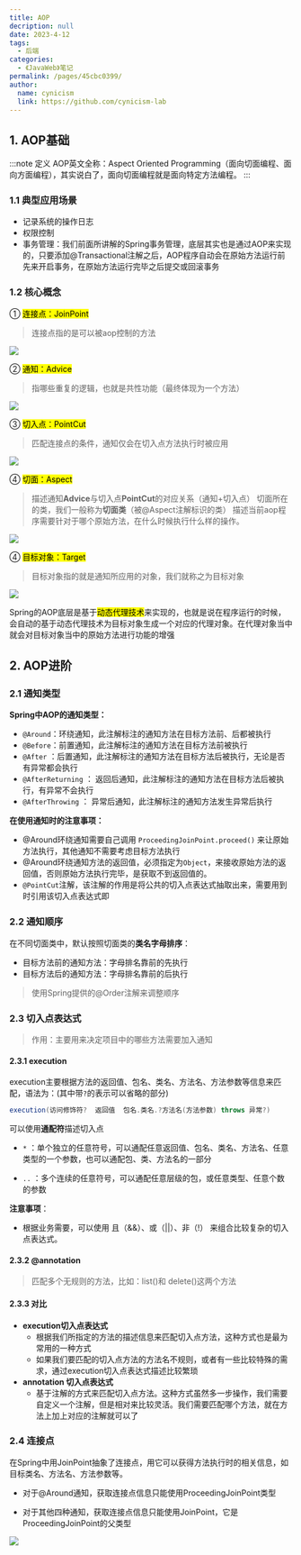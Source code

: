 ```yaml
---
title: AOP
decription: null
date: 2023-4-12
tags: 
  - 后端
categories: 
  - 《JavaWeb》笔记
permalink: /pages/45cbc0399/
author: 
  name: cynicism
  link: https://github.com/cynicism-lab
---
```

## 1. AOP基础
:::note 定义
AOP英文全称：Aspect Oriented Programming（面向切面编程、面向方面编程），其实说白了，面向切面编程就是面向特定方法编程。
:::
### 1.1 典型应用场景
- 记录系统的操作日志
- 权限控制
- 事务管理：我们前面所讲解的Spring事务管理，底层其实也是通过AOP来实现的，只要添加@Transactional注解之后，AOP程序自动会在原始方法运行前先来开启事务，在原始方法运行完毕之后提交或回滚事务
### 1.2 核心概念  
① <mark>连接点：JoinPoint</mark>
>连接点指的是可以被aop控制的方法  

![](https://cdn.staticaly.com/gh/Cynicism-lab/MyResource@gh-pages/image/image-20230112160708474.40h6i4c0rj28.webp)

② <mark>通知：Advice</mark>
>指哪些重复的逻辑，也就是共性功能（最终体现为一个方法）  

![](https://cdn.staticaly.com/gh/Cynicism-lab/MyResource@gh-pages/image/image-20230112160852883.5q2e5g8pgfwg.webp)

③ <mark>切入点：PointCut</mark>  
>匹配连接点的条件，通知仅会在切入点方法执行时被应用

![](https://cdn.staticaly.com/gh/Cynicism-lab/MyResource@gh-pages/image/image-20230112161131937.76i8riafp08w.webp)

④ <mark>切面：Aspect</mark>   
>描述通知**Advice**与切入点**PointCut**的对应关系（通知+切入点）
>切面所在的类，我们一般称为**切面类**（被@Aspect注解标识的类）
>描述当前aop程序需要针对于哪个原始方法，在什么时候执行什么样的操作。

![](https://cdn.staticaly.com/gh/Cynicism-lab/MyResource@gh-pages/image/image-20230112161335186.3d4e9vvlhmv4.webp)

④ <mark>目标对象：Target</mark>  
>目标对象指的就是通知所应用的对象，我们就称之为目标对象

![](https://cdn.staticaly.com/gh/Cynicism-lab/MyResource@gh-pages/image/image-20230112161821401.2dk9kqeght8g.webp)

Spring的AOP底层是基于<mark>动态代理技术</mark>来实现的，也就是说在程序运行的时候，会自动的基于动态代理技术为目标对象生成一个对应的代理对象。在代理对象当中就会对目标对象当中的原始方法进行功能的增强

## 2. AOP进阶
### 2.1 通知类型
**Spring中AOP的通知类型：**

- `@Around`：环绕通知，此注解标注的通知方法在目标方法前、后都被执行
- `@Before`：前置通知，此注解标注的通知方法在目标方法前被执行
- `@After` ：后置通知，此注解标注的通知方法在目标方法后被执行，无论是否有异常都会执行
- `@AfterReturning` ： 返回后通知，此注解标注的通知方法在目标方法后被执行，有异常不会执行
- `@AfterThrowing` ： 异常后通知，此注解标注的通知方法发生异常后执行

**在使用通知时的注意事项：**

- @Around环绕通知需要自己调用 `ProceedingJoinPoint.proceed()` 来让原始方法执行，其他通知不需要考虑目标方法执行
- @Around环绕通知方法的返回值，必须指定为`Object`，来接收原始方法的返回值，否则原始方法执行完毕，是获取不到返回值的。
- `@PointCut`注解，该注解的作用是将公共的切入点表达式抽取出来，需要用到时引用该切入点表达式即
### 2.2 通知顺序
在不同切面类中，默认按照切面类的**类名字母排序**：

- 目标方法前的通知方法：字母排名靠前的先执行
- 目标方法后的通知方法：字母排名靠前的后执行

>使用Spring提供的@Order注解来调整顺序

### 2.3 切入点表达式
>作用：主要用来决定项目中的哪些方法需要加入通知

#### 2.3.1 execution
execution主要根据方法的返回值、包名、类名、方法名、方法参数等信息来匹配，语法为：(其中带`?`的表示可以省略的部分)
~~~java
execution(访问修饰符?  返回值  包名.类名.?方法名(方法参数) throws 异常?)
~~~
可以使用**通配符**描述切入点

- `*` ：单个独立的任意符号，可以通配任意返回值、包名、类名、方法名、任意类型的一个参数，也可以通配包、类、方法名的一部分

- `..` ：多个连续的任意符号，可以通配任意层级的包，或任意类型、任意个数的参数

**注意事项**：
- 根据业务需要，可以使用 且（&&）、或（||）、非（!） 来组合比较复杂的切入点表达式。
#### 2.3.2 @annotation
>匹配多个无规则的方法，比如：list()和 delete()这两个方法

#### 2.3.3 对比
- **execution切入点表达式**
  - 根据我们所指定的方法的描述信息来匹配切入点方法，这种方式也是最为常用的一种方式
  - 如果我们要匹配的切入点方法的方法名不规则，或者有一些比较特殊的需求，通过execution切入点表达式描述比较繁琐
- **annotation 切入点表达式**
  - 基于注解的方式来匹配切入点方法。这种方式虽然多一步操作，我们需要自定义一个注解，但是相对来比较灵活。我们需要匹配哪个方法，就在方法上加上对应的注解就可以了
### 2.4 连接点
在Spring中用JoinPoint抽象了连接点，用它可以获得方法执行时的相关信息，如目标类名、方法名、方法参数等。

- 对于@Around通知，获取连接点信息只能使用ProceedingJoinPoint类型

- 对于其他四种通知，获取连接点信息只能使用JoinPoint，它是ProceedingJoinPoint的父类型

![](https://cdn.staticaly.com/gh/Cynicism-lab/MyResource@gh-pages/image/QQ截图20230412161003.2smlt13479c0.webp)